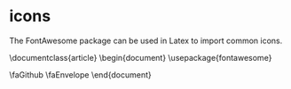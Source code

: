# icons

The FontAwesome package can be used in Latex to import common icons.

\documentclass{article}
\begin{document}
\usepackage{fontawesome}

\faGithub
\faEnvelope
\end{document}
